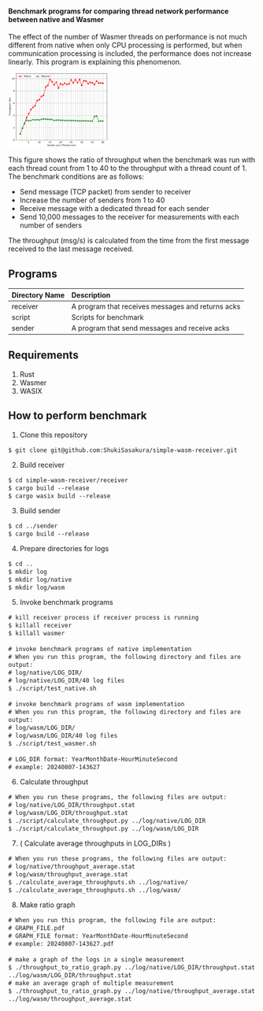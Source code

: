 #### Benchmark programs for comparing thread network performance between native and Wasmer
The effect of the number of Wasmer threads on performance is not much different from native when only CPU processing is performed, but when communication processing is included, the performance does not increase linearly.
This program is explaining this phenomenon.

<img src="https://github.com/ShukiSasakura/simple-wasm-receiver/blob/main/image/throughput-ratio.png" width="40%">

This figure shows the ratio of throughput when the benchmark was run with each thread count from 1 to 40 to the throughput with a thread count of 1.
The benchmark conditions are as follows:
+ Send message (TCP packet) from sender to receiver
+ Increase the number of senders from 1 to 40
+ Receive message with a dedicated thread for each sender
+ Send 10,000 messages to the receiver for measurements with each number of senders

The throughput (msg/s) is calculated from the time from the first message received to the last message received.

## Programs
| Directory Name | Description |
|:---------------|:------------|
| receiver       | A program that receives messages and returns acks |
| script         | Scripts for benchmark |
| sender         | A program that send messages and receive acks |

## Requirements
1. Rust
2. Wasmer
3. WASIX

## How to perform benchmark
1. Clone this repository
```
$ git clone git@github.com:ShukiSasakura/simple-wasm-receiver.git
```
2. Build receiver
```
$ cd simple-wasm-receiver/receiver
$ cargo build --release
$ cargo wasix build --release
```
3. Build sender
```
$ cd ../sender
$ cargo build --release
```
4. Prepare directories for logs
```
$ cd ..
$ mkdir log
$ mkdir log/native
$ mkdir log/wasm
```
5. Invoke benchmark programs
```
# kill receiver process if receiver process is running
$ killall receiver
$ killall wasmer

# invoke benchmark programs of native implementation
# When you run this program, the following directory and files are output:
# log/native/LOG_DIR/
# log/native/LOG_DIR/40 log files
$ ./script/test_native.sh

# invoke benchmark programs of wasm implementation
# When you run this program, the following directory and files are output:
# log/wasm/LOG_DIR/
# log/wasm/LOG_DIR/40 log files
$ ./script/test_wasmer.sh

# LOG_DIR format: YearMonthDate-HourMinuteSecond
# example: 20240807-143627
```
6. Calculate throughput
```
# When you run these programs, the following files are output:
# log/native/LOG_DIR/throughput.stat
# log/wasm/LOG_DIR/throughput.stat
$ ./script/calculate_throughput.py ../log/native/LOG_DIR
$ ./script/calculate_throughput.py ../log/wasm/LOG_DIR
```
7. ( Calculate average throughputs in LOG_DIRs )
```
# When you run these programs, the following files are output:
# log/native/throughput_average.stat
# log/wasm/throughput_average.stat
$ ./calculate_average_throughputs.sh ../log/native/
$ ./calculate_average_throughputs.sh ../log/wasm/
```
8. Make ratio graph
```
# When you run this program, the following file are output:
# GRAPH_FILE.pdf
# GRAPH_FILE format: YearMonthDate-HourMinuteSecond
# example: 20240807-143627.pdf

# make a graph of the logs in a single measurement
$ ./throughput_to_ratio_graph.py ../log/native/LOG_DIR/throughput.stat ../log/wasm/LOG_DIR/throughput.stat
# make an average graph of multiple measurement
$ ./throughput_to_ratio_graph.py ../log/native/throughput_average.stat ../log/wasm/throughput_average.stat
```

